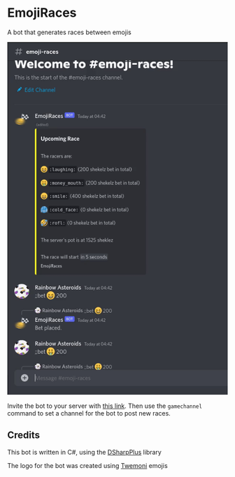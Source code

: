 # EmojiRaces
A bot that generates races between emojis

![Demonstration](demo.gif)

Invite the bot to your server with [this link](https://discord.com/api/oauth2/authorize?client_id=996308448159465534&permissions=68608&scope=bot).
Then use the `gamechannel` command to set a channel for the bot to post new races.

## Credits
This bot is written in C#, using the [DSharpPlus](https://dsharpplus.github.io/) library

The logo for the bot was created using [Twemoni](https://github.com/twitter/twemoji) emojis
